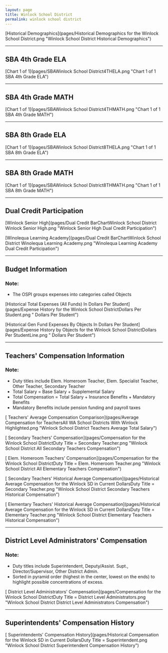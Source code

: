```yaml
---
layout: page
title: Winlock School District
permalink: winlock school district
---
```



[Historical Demographics](pages/Historical Demographics for the Winlock School District.png "Winlock School District Historical Demographics")

___

## SBA 4th Grade ELA

[Chart 1 of 1](pages/SBAWinlock School District4THELA.png "Chart 1 of 1 SBA 4th Grade ELA")


___

## SBA 4th Grade MATH

[Chart 1 of 1](pages/SBAWinlock School District4THMATH.png "Chart 1 of 1 SBA 4th Grade MATH")


___

## SBA 8th Grade ELA

[Chart 1 of 1](pages/SBAWinlock School District8THELA.png "Chart 1 of 1 SBA 8th Grade ELA")


___

## SBA 8th Grade MATH

[Chart 1 of 1](pages/SBAWinlock School District8THMATH.png "Chart 1 of 1 SBA 8th Grade MATH")


___

## Dual Credit Participation

[Winlock Senior High](pages/Dual Credit BarChartWinlock School District Winlock Senior High.png "Winlock Senior High Dual Credit Participation")

[Winolequa Learning Academy](pages/Dual Credit BarChartWinlock School District Winolequa Learning Academy.png "Winolequa Learning Academy Dual Credit Participation")


___

## Budget Information
### Note:
- The OSPI groups expenses into categories called Objects

[Historical Total Expenses (All Funds) In Dollars Per Student](pages/Expense History for the Winlock School DistrictDollars Per Student.png " Dollars Per Student")

[Historical Gen Fund Expenses By Objects In Dollars Per Student](pages/Expense History by Objects for the Winlock School DistrictDollars Per StudentLine.png " Dollars Per Student")


___

## Teachers' Compensation Information
### Note:
- Duty titles include Elem. Homeroom Teacher, Elem. Specialist Teacher, Other Teacher, Secondary Teacher
- Total Salary = Base Salary + Supplemental Salary
- Total Compensation = Total Salary + Insurance Benefits + Mandatory Benefits
- Mandatory Benefits include pension funding and payroll taxes

[ Teachers' Average Compensation Comparison](pages/Average Compensation for TeachersAll WA School Districts With Winlock Highlighted.png "Winlock School District Teachers Average Total Salary")

[ Secondary Teachers' Compensation](pages/Compensation for the Winlock School DistrictDuty Title = Secondary Teacher.png "Winlock School District All Secondary Teachers Compensation")

[ Elem. Homeroom Teachers' Compensation](pages/Compensation for the Winlock School DistrictDuty Title = Elem. Homeroom Teacher.png "Winlock School District All Elementary Teachers Compensation")

[ Secondary Teachers' Historical Average Compensation](pages/Historical Average Compensation for the Winlock SD in Current DollarsDuty Title = Secondary Teacher.png "Winlock School District Secondary Teachers Historical Compensation")

[ Elementary Teachers' Historical Average Compensation](pages/Historical Average Compensation for the Winlock SD in Current DollarsDuty Title = Elementary Teacher.png "Winlock School District Elementary Teachers Historical Compensation")


___

## District Level Administrators' Compensation

### Note:
- Duty titles include Superintendent, Deputy/Assist. Supt., Director/Supervisor, Other District Admin.
- Sorted in pyramid order (highest in the center, lowest on the ends) to highlight possible concentrations of excess.

[ District Level Administrators' Compensation](pages/Compensation for the Winlock School DistrictDuty Title = District Level Administrators.png "Winlock School District District Level Administrators Compensation")


___

## Superintendents' Compensation History

[ Superintendents' Compensation History](pages/Historical Compensation for the Winlock SD in Current DollarsDuty Title = Superintendent.png "Winlock School District Superintendent Compensation History")

